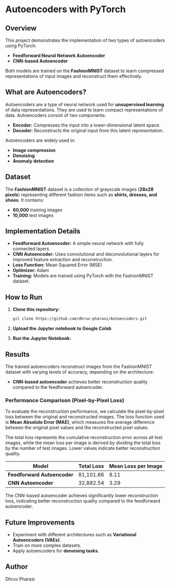# Autoencoders with PyTorch

## Overview

This project demonstrates the implementation of two types of autoencoders using PyTorch:

- **Feedforward Neural Network Autoencoder**
- **CNN-based Autoencoder**

Both models are trained on the **FashionMNIST** dataset to learn compressed representations of input images and reconstruct them effectively.

## What are Autoencoders?

Autoencoders are a type of neural network used for **unsupervised learning** of data representations. They are used to learn compact representations of data. Autoencoders consist of two components:

- **Encoder:** Compresses the input into a lower-dimensional latent space.
- **Decoder:** Reconstructs the original input from this latent representation.

Autoencoders are widely used in:
- **Image compression**
- **Denoising**
- **Anomaly detection**

## Dataset

The **FashionMNIST** dataset is a collection of grayscale images (**28x28 pixels**) representing different fashion items such as **shirts, dresses, and shoes**. It contains:
- **60,000** training images
- **10,000** test images

## Implementation Details

- **Feedforward Autoencoder:** A simple neural network with fully connected layers.
- **CNN Autoencoder:** Uses convolutional and deconvolutional layers for improved feature extraction and reconstruction.
- **Loss Function:** Mean Squared Error (MSE)
- **Optimizer:** Adam
- **Training:** Models are trained using PyTorch with the FashionMNIST dataset.

## How to Run

1. **Clone this repository:**
   ```sh
   git clone https://github.com/dhruv-pharasi/Autoencoders.git
   ```

2. **Upload the Jupyter notebook to Google Colab**

3. **Run the Jupyter Notebook:**

## Results

The trained autoencoders reconstruct images from the FashionMNIST dataset with varying levels of accuracy, depending on the architecture:
- **CNN-based autoencoder** achieves better reconstruction quality compared to the feedforward autoencoder.

### Performance Comparison (Pixel-by-Pixel Loss)
To evaluate the reconstruction performance, we calculate the pixel-by-pixel loss between the original and reconstructed images. The loss function used is **Mean Absolute Error (MAE)**, which measures the average difference between the original pixel values and the reconstructed pixel values.

The total loss represents the cumulative reconstruction error across all test images, while the mean loss per image is derived by dividing the total loss by the number of test images. Lower values indicate better reconstruction quality.

| Model                      | Total Loss  | Mean Loss per Image |
|----------------------------|------------|---------------------|
| **Feedforward Autoencoder** | 81,101.66  | 8.11                |
| **CNN Autoencoder**        | 32,882.54  | 3.29                |

The CNN-based autoencoder achieves significantly lower reconstruction loss, indicating better reconstruction quality compared to the feedforward autoencoder.

## Future Improvements

- Experiment with different architectures such as **Variational Autoencoders (VAEs)**.
- Train on more complex datasets.
- Apply autoencoders for **denoising tasks**.

## Author

Dhruv Pharasi
